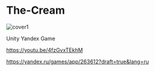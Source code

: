# The-Cream

 ![cover1](https://github.com/slidrex/The-Cream/assets/108924768/eb74c780-68cc-4165-9f2c-f35d34098de7)

Unity Yandex Game

https://youtu.be/4fzGvxTEkhM

https://yandex.ru/games/app/263612?draft=true&lang=ru
